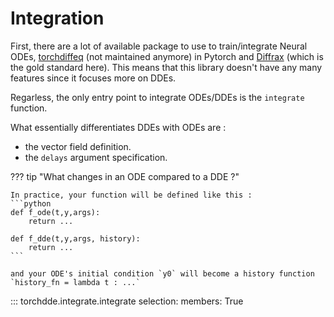 # Integration

First, there are a lot of available package to use to train/integrate Neural ODEs, [torchdiffeq](https://github.com/rtqichen/torchdiffeq) (not maintained anymore) in Pytorch and [Diffrax](https://github.com/patrick-kidger/diffrax) (which is the gold standard here). This means that this library doesn't have any many features since it focuses more on DDEs.

Regarless, the only entry point to integrate ODEs/DDEs is the `integrate` function.

What essentially differentiates DDEs with ODEs are :

- the vector field definition.
- the `delays` argument specification.  

??? tip "What changes in an ODE compared to a DDE ?"

    In practice, your function will be defined like this :  
    ```python
    def f_ode(t,y,args):
        return ...
    
    def f_dde(t,y,args, history):
        return ...
    ```

    and your ODE's initial condition `y0` will become a history function `history_fn = lambda t : ...`


::: torchdde.integrate.integrate
    selection:
        members: True